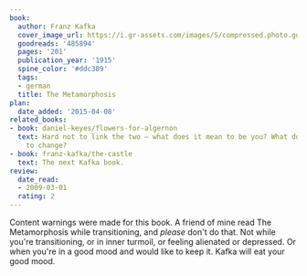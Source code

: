 ```yaml
---
book:
  author: Franz Kafka
  cover_image_url: https://i.gr-assets.com/images/S/compressed.photo.goodreads.com/books/1359061917l/485894.jpg
  goodreads: '485894'
  pages: '201'
  publication_year: '1915'
  spine_color: '#ddc389'
  tags:
  - german
  title: The Metamorphosis
plan:
  date_added: '2015-04-08'
related_books:
- book: daniel-keyes/flowers-for-algernon
  text: Hard not to link the two – what does it mean to be you? What does it mean
    to change?
- book: franz-kafka/the-castle
  text: The next Kafka book.
review:
  date_read:
  - 2009-03-01
  rating: 2
---
```


Content warnings were made for this book. A friend of mine read The Metamorphosis while transitioning, and *please*
don't do that. Not while you're transitioning, or in inner turmoil, or feeling alienated or depressed. Or when you're in
a good mood and would like to keep it. Kafka will eat your good mood.
